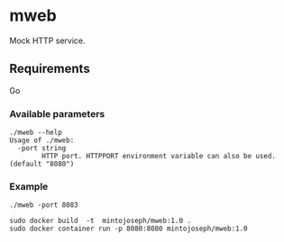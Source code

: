 # mweb

Mock HTTP service.

## Requirements

Go

### Available parameters

``` cmdline
./mweb --help
Usage of ./mweb:
  -port string
        HTTP port. HTTPPORT environment variable can also be used. (default "8080")
```

### Example

 ``` cmdline
 ./mweb -port 8083
```

``` cmdline
sudo docker build  -t  mintojoseph/mweb:1.0 .
sudo docker container run -p 8080:8080 mintojoseph/mweb:1.0
```
